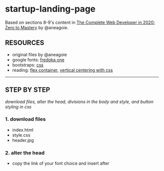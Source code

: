 # startup-landing-page

Based on sections 8-9's content in [The Complete Web Developer in 2020: Zero to Mastery](https://www.udemy.com/share/101WcUAEIZc1ZVQXUH/) by @aneagoie. 

## RESOURCES
- original files by @aneagoie 
- google fonts: [fredoka one](https://fonts.google.com/specimen/Fredoka+One?query=Fredoka+One)
- bootstraps: [css](https://getbootstrap.com/docs/4.5/getting-started/introduction/)
- reading: [flex container](https://developer.mozilla.org/en-US/docs/Web/CSS/CSS_Flexible_Box_Layout/Aligning_Items_in_a_Flex_Container), [vertical centering with css](https://vanseodesign.com/css/vertical-centering/#:~:text=centering%20in%20general.-,Vertical%2DAlign,to%20a%20value%20of%20auto.)
---
## STEP BY STEP
*download files, alter the head, divisions in the body and style, and button styling in css*
### 1. download files
  - index.html
  - style.css
  - header.jpg

### 2. alter the head
  - copy the link of your font choice and insert after <title>
  ``` html
  <link href="https://fonts.googleapis.com/css2?family=Fredoka+One&display=swap" rel="stylesheet">
  ```
  - insert link of bootstrap css (the numbers before /css/bootstrap might be different, more updated version would have bigger numbers)
  ```html
  <link rel="stylesheet" href="https://stackpath.bootstrapcdn.com/bootstrap/4.5.2/css/bootstrap.min.css" integrity="sha384-JcKb8q3iqJ61gNV9KGb8thSsNjpSL0n8PARn9HuZOnIxN0hoP+VmmDGMN5t9UJ0Z" crossorigin="anonymous">
  ```
  - insert link of the stylesheet file, for example 
  ```html
  <link rel="stylesheet" type="text/css" href="style.css">
  ```

### 3. divisions in the body and style
  To style specifically, give division to each part and add class names if needed. I made three divisions in the body. They are accordingly used for "container", `<section>`, and "buffer". 
  ```html
  <body>
    <div class="container">
      <header>
        <h1>Hello, world!</h1>
      </header>
      <div>
        <section>
          <p>it's never too late to have the first startup</p>
          <div class="buffer"></div>
          <hr>
          <button type="button" class="btn btn-info">more</button>
        </section>
      </div>
    </div>
  </body>
  ```
  - in the body as `<div class="container"></div>`\
    In style.css file, call the container to style (display and grid-gap) and fit the screen width (grid-template-rows) as below. 
    ``` css    
    .container {
      display: grid;
      grid-gap: 20px;
      grid-template-rows: 1fr;
    }
    ```
  - for `<section>` after the `<header> as <div></div>`\
    This division is set for the section that contains with a paragraph, a buffer, a horizotal line, and a button. For styling in style.css file, I 
    ``` css
    p {
    color: #e2dbdb;
    text-transform: uppercase;
    font-family: 'Fredoka One', cursive;
    font-size: 14px;
    }

    .buffer{
      height: 4rem;
    }

    hr {
      border-color: #17a2b8;
      border-width: 3px;
      border-radius: 10px;
      max-width: 50px;
    }
    ```
  - in the `<section>` as `<div class="buffer"></div>`\
    Buffer is "a person or thing that prevents incompatible or antagonistic people or things from coming into contact with or harming each other (Definitions from Oxford Languages)". \
    This is, in my opinion, a styling matter which one would argue if it's better constructed within the css file. But I haven't encounter the method of doing so yet. 
    
### 4. button styling in css
(description undone)
``` css
.btn {
	text-transform: uppercase;
	font-family: 'Fredoka One', cursive;
	border-radius: 500px;
	padding: 1rem 2rem;	
	position: relative;
}

.btn-info {
    background-color: #17a2b8;
    border-color: #17a2b8;
}

.btn-info:hover {
    background-color: #28a3b9;
    border-color: #28a3b9;
    border-width: 3px;
}

.btn:not(:disabled):not(.disabled) {
    cursor: pointer;
}
```
---
## VALUABLE TAKEAWAYS (notes to myself)
- Styling with Bootstrap makes things so easy. Do more. 
- Vertical centering can be tricky. I need to work on this. 
- My new friend, `<html><body><div class="buffer"></div></body></html>`.
---
## DISCUSSIONS
Honestly, I am a thinker. I often think of questions that I don't know how to answer. Got any insight? Please, please, please do share with me. So, while doing this projects, I asked myself:\  
1. Some suggests to style only in css to make sure that the html is clean with solely content matter data. But in ZTM, the majority of the styling @aneagoie shared is still happening in html. I wonder why this is the case. 
2. As a fresh meat in this field, I couldn't help but wonder if landing page is still a thing? Practically speaking, it is not much but a pretty face. It's a good practice for a rookie like me, but do users and employers really care about a pretty landing page? 
3. Just curious, how to make a "buffer" with css? 
